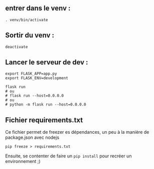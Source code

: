 ## entrer dans le venv :
```
. venv/bin/activate
```

## Sortir du venv :
```
deactivate
```

## Lancer le serveur de dev :
```
export FLASK_APP=app.py
export FLASK_ENV=development

flask run
# ou
# flask run --host=0.0.0.0
# ou
# python -m flask run --host=0.0.0.0

```


## Fichier requirements.txt

Ce fichier permet de freezer es dépendances, un peu à la manière de package.json avec nodejs
```
pip freeze > requirements.txt
```
Ensuite, se contenter de faire un `pip install` pour recréer un environnement ;)